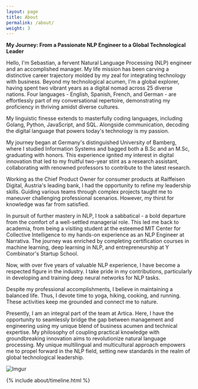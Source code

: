 ```yaml
---
layout: page
title: About
permalink: /about/
weight: 3
---
```


**My Journey: From a Passionate NLP Engineer to a Global Technological Leader**

Hello, I'm Sebastian, a fervent Natural Language Processing (NLP) engineer and an accomplished manager. My life mission has been carving a distinctive career trajectory molded by my zeal for integrating technology with business. Beyond my technological acumen, I'm a global explorer, having spent two vibrant years as a digital nomad across 25 diverse nations. Four languages - English, Spanish, French, and German - are effortlessly part of my conversational repertoire, demonstrating my proficiency in thriving amidst diverse cultures. 

My linguistic finesse extends to masterfully coding languages, including Golang, Python, JavaScript, and SQL. Alongside communication, decoding the digital language that powers today's technology is my passion.

My journey began at Germany's distinguished University of Bamberg, where I studied Information Systems and bagged both a B.Sc and an M.Sc, graduating with honors. This experience ignited my interest in digital innovation that led to my fruitful two-year stint as a research assistant, collaborating with renowned professors to contribute to the latest research.

Working as the Chief Product Owner for consumer products at Raiffeisen Digital, Austria's leading bank, I had the opportunity to refine my leadership skills. Guiding various teams through complex projects taught me to maneuver challenging professional scenarios. However, my thirst for knowledge was far from satisfied. 

In pursuit of further mastery in NLP, I took a sabbatical - a bold departure from the comfort of a well-settled managerial role. This led me back to academia, from being a visiting student at the esteemed MIT Center for Collective Intelligence to my hands-on experience as an NLP Engineer at Narrativa. The journey was enriched by completing certification courses in machine learning, deep learning in NLP, and entrepreneurship at Y Combinator's Startup School.

Now, with over five years of valuable NLP experience, I have become a respected figure in the industry. I take pride in my contributions, particularly in developing and training deep neural networks for NLP tasks.

Despite my professional accomplishments, I believe in maintaining a balanced life. Thus, I devote time to yoga, hiking, cooking, and running. These activities keep me grounded and connect me to nature.

Presently, I am an integral part of the team at Artica. Here, I have the opportunity to seamlessly bridge the gap between management and engineering using my unique blend of business acumen and technical expertise. My philosophy of coupling practical knowledge with groundbreaking innovation aims to revolutionize natural language processing. My unique multilingual and multicultural approach empowers me to propel forward in the NLP field, setting new standards in the realm of global technological leadership.

![Imgur](https://i.imgur.com/m4jlWgEm.jpg)

<div class="row">
{% include about/timeline.html %}
</div>
